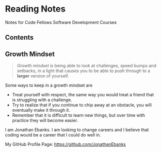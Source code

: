 # Reading Notes

Notes for Code Fellows Software Development Courses

## Contents


## Growth Mindset

>*Growth mindset* is being able to look at challenges, speed bumps and setbacks, in a light that causes you to be able to push through to a **larger** version of yourself.

Some ways to keep in a growth mindset are
- Treat yourself with respect, the same way you would treat a friend that is struggling with a challenge.
- Try to realize that if you continue to chip away at an obstacle, you will eventually make it through it.
- Remember that it is difficult to learn new things, but over time with practice they will become easier.

I am Jonathan Ebanks. I am looking to change careers and I believe that coding would be a career that I could do well in.

My GitHub Profile Page: https://github.com/JonathanEbanks
